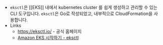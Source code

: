 - `eksctl`은 [[EKS]] 내에서 kubernetes cluster 를 쉽게 생성하고 관리할 수 있는 CLI 도구입니다. `eksctl`은 Go로 작성되었고, 내부적으로 CloudFormation을 사용합니다.
- Links
	- https://eksctl.io/ - 공식 홈페이지
	- [Amazon EKS 시작하기 - eksctl](https://docs.aws.amazon.com/ko_kr/eks/latest/userguide/getting-started-eksctl.html)